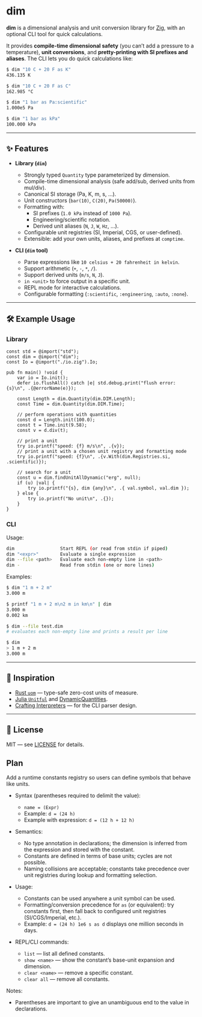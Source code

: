 # dim

**dim** is a dimensional analysis and unit conversion library for [Zig](https://ziglang.org), with an optional CLI tool for quick calculations.

It provides **compile-time dimensional safety** (you can’t add a pressure to a temperature), **unit conversions**, and **pretty-printing with SI prefixes and aliases**. The CLI lets you do quick calculations like:

```bash
$ dim "10 C + 20 F as K"
436.135 K

$ dim "10 C + 20 F as C"
162.985 °C

$ dim "1 bar as Pa:scientific"
1.000e5 Pa

$ dim "1 bar as kPa"
100.000 kPa

```

---

## ✨ Features

- **Library (`dim`)**

  - Strongly typed `Quantity` type parameterized by dimension.
  - Compile-time dimensional analysis (safe add/sub, derived units from mul/div).
  - Canonical SI storage (Pa, K, m, s, …).
  - Unit constructors (`bar(10)`, `C(20)`, `Pa(50000)`).
  - Formatting with:
    - SI prefixes (`1.0 kPa` instead of `1000 Pa`).
    - Engineering/scientific notation.
    - Derived unit aliases (`N`, `J`, `W`, `Hz`, …).
  - Configurable unit registries (SI, Imperial, CGS, or user-defined).
  - Extensible: add your own units, aliases, and prefixes at `comptime`.

- **CLI (`dim` tool)**
  - Parse expressions like `10 celsius + 20 fahrenheit in kelvin`.
  - Support arithmetic (`+`, `-`, `*`, `/`).
  - Support derived units (`m/s`, `N`, `J`).
  - `in <unit>` to force output in a specific unit.
  - REPL mode for interactive calculations.
  - Configurable formatting (`:scientific`, `:engineering`, `:auto`, `:none`).

---

## 🛠️ Example Usage

### Library

```zig
const std = @import("std");
const dim = @import("dim");
const Io = @import("./io.zig").Io;

pub fn main() !void {
    var io = Io.init();
    defer io.flushAll() catch |e| std.debug.print("flush error: {s}\n", .{@errorName(e)});

    const Length = dim.Quantity(dim.DIM.Length);
    const Time = dim.Quantity(dim.DIM.Time);

    // perform operations with quantities
    const d = Length.init(100.0);
    const t = Time.init(9.58);
    const v = d.div(t);

    // print a unit
    try io.printf("speed: {f} m/s\n", .{v});
    // print a unit with a chosen unit registry and formatting mode
    try io.printf("speed: {f}\n", .{v.With(dim.Registries.si, .scientific)});

    // search for a unit
    const u = dim.findUnitAllDynamic("erg", null);
    if (u) |val| {
        try io.printf("{s}, dim {any}\n", .{ val.symbol, val.dim });
    } else {
        try io.printf("No unit\n", .{});
    }
}
```

### CLI

Usage:

```bash
dim                 Start REPL (or read from stdin if piped)
dim "<expr>"        Evaluate a single expression
dim --file <path>   Evaluate each non-empty line in <path>
dim -               Read from stdin (one or more lines)
```

Examples:

```bash
$ dim "1 m + 2 m"
3.000 m

$ printf "1 m + 2 m\n2 m in km\n" | dim
3.000 m
0.002 km

$ dim --file test.dim
# evaluates each non-empty line and prints a result per line

$ dim
> 1 m + 2 m
3.000 m
```

---

## 📖 Inspiration

- [Rust `uom`](https://crates.io/crates/uom) — type-safe zero-cost units of measure.
- [Julia `Unitful`](https://github.com/PainterQubits/Unitful.jl) and [DynamicQuantities](https://github.com/JuliaPhysics/DynamicQuantities.jl).
- [Crafting Interpreters](https://craftinginterpreters.com/) — for the CLI parser design.

---

## 📜 License

MIT — see [LICENSE](./LICENSE) for details.

## Plan

Add a runtime constants registry so users can define symbols that behave like units.

- Syntax (parentheses required to delimit the value):

  - `name = (Expr)`
  - Example: `d = (24 h)`
  - Example with expression: `d = (12 h + 12 h)`

- Semantics:

  - No type annotation in declarations; the dimension is inferred from the expression and stored with the constant.
  - Constants are defined in terms of base units; cycles are not possible.
  - Naming collisions are acceptable; constants take precedence over unit registries during lookup and formatting selection.

- Usage:

  - Constants can be used anywhere a unit symbol can be used.
  - Formatting/conversion precedence for `as` (or equivalent): try constants first, then fall back to configured unit registries (SI/CGS/Imperial, etc.).
  - Example: `d = (24 h) 1e6 s as d` displays one million seconds in days.

- REPL/CLI commands:
  - `list` — list all defined constants.
  - `show <name>` — show the constant’s base-unit expansion and dimension.
  - `clear <name>` — remove a specific constant.
  - `clear all` — remove all constants.

Notes:

- Parentheses are important to give an unambiguous end to the value in declarations.

